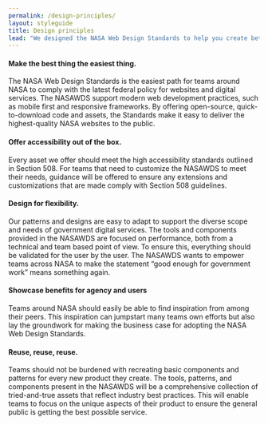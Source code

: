 ```yaml
---
permalink: /design-principles/
layout: styleguide
title: Design principles
lead: "We designed the NASA Web Design Standards to help you create better experiences for the American public. Here’s how using the Standards can help you:"
---
```


<div class="usa-grid-full">
  <div class="usa-width-one-half">
    <h4>Make the best thing the easiest thing.</h4>
    <p>The NASA Web Design Standards is the easiest path for teams around NASA to comply with the latest federal policy for websites and digital services. The NASAWDS support modern web development practices, such as mobile first and responsive frameworks. By offering open-source, quick-to-download code and assets, the Standards make it easy to deliver the highest-quality NASA websites to the public.</p>
  </div>
  <div class="usa-width-one-half">
    <h4>Offer accessibility out of the box.</h4>
    <p>Every asset we offer should meet the high accessibility standards outlined in Section 508. For teams that need to customize the NASAWDS to meet their needs, guidance will be offered to ensure any extensions and customizations that are made comply with Section 508 guidelines.</p>
  </div>
</div>
<div class="usa-grid-full">
  <div class="usa-width-one-half">
    <h4>Design for flexibility.</h4>
    <p>Our patterns and designs are easy to adapt to support the diverse scope and needs of government digital services. The tools and components provided in the NASAWDS are focused on performance, both from a technical and team based point of view. To ensure this, everything should be validated for the user by the user. The NASAWDS wants to empower teams across NASA to make the statement “good enough for government work” means something again.</p>
  </div>
  <div class="usa-width-one-half">
    <h4>Showcase benefits for agency and users</h4>
    <p>Teams around NASA should easily be able to find inspiration from among their peers. This inspiration can jumpstart many teams own efforts but also lay the groundwork for making the business case for adopting the NASA Web Design Standards.</p>
  </div>
</div>
<div class="usa-grid-full">
  <div class="usa-width-one-half">
    <h4>Reuse, reuse, reuse.</h4>
          <p>Teams should not be burdened with recreating basic components and patterns for every new product they create. The tools, patterns, and components present in the NASAWDS will be a comprehensive collection of tried-and-true assets that reflect industry best practices. This will enable teams to focus on the unique aspects of their product to ensure the general public is getting the best possible service.</p>
  </div>
</div>
